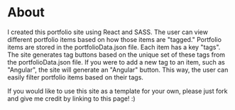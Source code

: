 # About

I created this portfolio site using React and SASS. The user can view different portfolio items based on how those items are "tagged." Portfolio items are stored in the portfolioData.json file. Each item has a key "tags". The site generates tag buttons based on the unique set of these tags from the portfolioData.json file. If you were to add a new tag to an item, such as "Angular", the site will generate an "Angular" button. This way, the user can easily filter portfolio items based on their tags.

If you would like to use this site as a template for your own, please just fork and give me credit by linking to this page! :)
